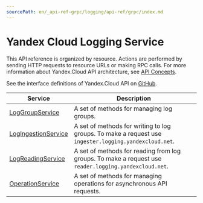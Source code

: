 ```yaml
---
sourcePath: en/_api-ref-grpc/logging/api-ref/grpc/index.md
---
```

# Yandex Cloud Logging Service
This API reference is organized by resource. Actions are performed by sending HTTP requests to resource URLs or making RPC calls. For more information about Yandex.Cloud API architecture, see [API Concepts](/docs/api-design-guide/).

See the interface definitions of Yandex.Cloud API on [GitHub](https://github.com/yandex-cloud/cloudapi).

Service | Description
--- | ---
[LogGroupService](./log_group_service.md) | A set of methods for managing log groups.
[LogIngestionService](./log_ingestion_service.md) | A set of methods for writing to log groups. To make a request use `ingester.logging.yandexcloud.net`.
[LogReadingService](./log_reading_service.md) | A set of methods for reading from log groups. To make a request use `reader.logging.yandexcloud.net`.
[OperationService](./operation_service.md) | A set of methods for managing operations for asynchronous API requests.
